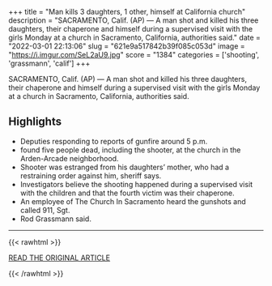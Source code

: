 +++
title = "Man kills 3 daughters, 1 other, himself at California church"
description = "SACRAMENTO, Calif. (AP) — A man shot and killed his three daughters, their chaperone and himself during a supervised visit with the girls Monday at a church in Sacramento, California, authorities said."
date = "2022-03-01 22:13:06"
slug = "621e9a517842b39f085c053d"
image = "https://i.imgur.com/SeL2aU9.jpg"
score = "1384"
categories = ['shooting', 'grassmann', 'calif']
+++

SACRAMENTO, Calif. (AP) — A man shot and killed his three daughters, their chaperone and himself during a supervised visit with the girls Monday at a church in Sacramento, California, authorities said.

## Highlights

- Deputies responding to reports of gunfire around 5 p.m.
- found five people dead, including the shooter, at the church in the Arden-Arcade neighborhood.
- Shooter was estranged from his daughters’ mother, who had a restraining order against him, sheriff says.
- Investigators believe the shooting happened during a supervised visit with the children and that the fourth victim was their chaperone.
- An employee of The Church In Sacramento heard the gunshots and called 911, Sgt.
- Rod Grassmann said.

---

{{< rawhtml >}}
  <p class="article-category">
    <a target="_blank" href="https://apnews.com/article/shootings-california-sacramento-11cb51080857646dea8f890c965ce97b">READ THE ORIGINAL ARTICLE</a>
  </p>
{{< /rawhtml >}}
